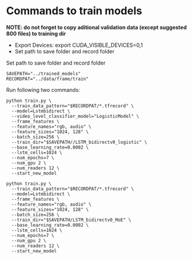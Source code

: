 
# Commands to train models


**NOTE: do not forget to copy aditional validation data (except suggested 800 files) to training dir**

-  Export Devices: export CUDA_VISIBLE_DEVICES=0,1
-  Set path to save folder and record folder

Set path to save folder and record folder
```
SAVEPATH="../trained_models"
RECORDPAT="../data/frame/train"
```

Run following two commands:
```
python train.py \
  --train_data_pattern="$RECORDPAT/*.tfrecord" \
  --model=Lstmbidirect \
  --video_level_classifier_model="LogisticModel" \
  --frame_features \
  --feature_names="rgb, audio" \
  --feature_sizes="1024, 128" \
  --batch_size=256 \
  --train_dir="$SAVEPATH//LSTM_bidirectv0_logistic" \
  --base_learning_rate=0.0002 \
  --lstm_cells=1024 \
  --num_epochs=7 \
  --num_gpu 2 \
  --num_readers 12 \
  --start_new_model
```

```
python train.py \
  --train_data_pattern="$RECORDPAT/*.tfrecord" \
  --model=Lstmbidirect \
  --frame_features \
  --feature_names="rgb, audio" \
  --feature_sizes="1024, 128" \
  --batch_size=256 \
  --train_dir="$SAVEPATH/LSTM_bidirectv0_MoE" \
  --base_learning_rate=0.0002 \
  --lstm_cells=1024 \
  --num_epochs=7 \
  --num_gpu 2 \
  --num_readers 12 \
  --start_new_model
```